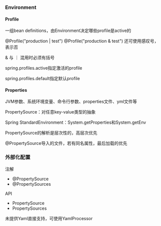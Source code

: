 ### Environment

#### Profile

一组bean definitions，由Environment决定哪些profile是active的

@Profile("production | test")   @Profile("production & test")    还可使用感叹号，表示否

& 与 ｜ 混用时必须有括号

spring.profiles.active指定激活的profile

spring.profiles.default指定默认profile

#### Properties

JVM参数、系统环境变量、命令行参数、properties文件、yml文件等

PropertySource：对任意key-value类型的抽象

Spring StandardEnvironment：System.getProperties和System.getEnv

PropertySource的解析是层次性的，高层次优先

@PropertySource导入的文件，若有同名属性，最后加载的优先

### 外部化配置

注解

- @PropertySource
- @PropertySources

API

- PropertySource
- PropertySources

未提供Yaml直接支持，可使用YamlProcessor